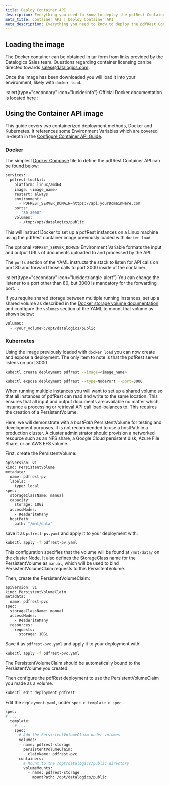 ```yaml
---
title: Deploy Container API
description: Everything you need to know to deploy the pdfRest Container API with your Docker framework.
meta_title: Container API | Deploy Container API
meta_description: Everything you need to know to deploy the pdfRest Container API with your Docker framework.
---
```


## Loading the image

The Docker container can be obtained in tar form from links provided by the Datalogics Sales team. Questions regarding container licensing can be directed towards sales@datalogics.com.

Once the image has been downloaded you will load it into your environment, likely with `docker load`.

::alert{type="secondary" icon="lucide:info"}
Official Docker documentation is located [here](https://docs.docker.com/reference/cli/docker/image/load/)
::


## Using the Container API image

This guide covers two containerized deployment methods, Docker and Kubernetes. It references some Environment Variables which are covered in-depth in the [Configure Container API Guide](/container-api-with-docker/configure-container-api/).

### Docker

The simplest [Docker Compose](https://docs.docker.com/get-started/workshop/08_using_compose/) file to define the pdfRest Container API can be found below:

```bash
services:
  pdfrest-toolkit:
    platform: linux/amd64
    image: <image_name>
    restart: always
    environment:
      - PDFREST_SERVER_DOMAIN=https://api.yourDomainHere.com
    ports:
     - "80:3000"
    volumes:
      - /tmp:/opt/datalogics/public
```

This will instruct Docker to set up a pdfRest instances on a Linux machine using the pdfRest container image previously loaded with `docker load`.

The optional `PDFREST_SERVER_DOMAIN` Environment Variable formats the input and output URLs of documents uploaded to and processed by the API.

The `ports` section of the YAML instructs the stack to listen for API calls on port 80 and forward those calls to port 3000 inside of the container.

::alert{type="secondary" icon="lucide:triangle-alert"}
You can change the listener to a port other than 80, but 3000 is mandatory for the forwarding port.
::

If you require shared storage between multiple running instances, set up a shared volume as described in the [Docker storage volume documentation](https://docs.docker.com/storage/volumes) and configure the `volumes` section of the YAML to mount that volume as shown below:

```bash
volumes:
  - <your_volume>:/opt/datalogics/public
```

### Kubernetes

Using the image previously loaded with `docker load` you can now create and expose a deployment. The only item to note is that the pdfRest server listens on port 3000

```bash
kubectl create deployment pdfrest --image=<image_name>
```

```bash
kubectl expose deployment pdfrest --type=NodePort --port=3000
```

When running multiple instances you will want to set up a shared volume so that all instances of pdfRest can read and write to the same location. This ensures that all input and output documents are available no matter which instance a processing or retrieval API call load-balances to. This requires the creation of a PersistentVolume.

Here, we will demonstrate with a _hostPath_ PersistentVolume for testing and development purposes. It is not recommended to use a hostPath in a production cluster. A cluster administrator should provision a networked resource such as an NFS share, a Google Cloud persistent disk, Azure File Share, or an AWS EFS volume.

First, create the PersistentVolume:

```bash
apiVersion: v1
kind: PersistentVolume
metadata:
  name: pdfrest-pv
  labels:
    type: local
spec:
  storageClassName: manual
  capacity:
    storage: 10Gi
  accessModes:
    - ReadWriteMany
  hostPath:
    path: "/mnt/data"
```

save it as `pdfrest-pv.yaml` and apply it to your deployment with:

```bash
kubectl apply -f pdfrest-pv.yaml
```

This configuration specifies that the volume will be found at `/mnt/data/` on the cluster Node. It also defines the StorageClass name for the PersistentVolume as `manual`, which will be used to bind PersistentVolumeClaim requests to this PersistentVolume.

Then, create the PersistentVolumeClaim:

```bash
apiVersion: v1
kind: PersistentVolumeClaim
metadata:
  name: pdfrest-pvc
spec:
  storageClassName: manual
  accessModes:
    - ReadWriteMany
  resources:
    requests:
      storage: 10Gi
```

Save it as `pdfrest-pvc.yaml` and apply it to your deployment with:

```bash
kubectl apply -f pdfrest-pvc.yaml
```

The PersistentVolumeClaim should be automatically bound to the PersistentVolume you created.

Then configure the pdfRest deployment to use the PersistentVolumeClaim you made as a volume.

```bash
kubectl edit deployment pdfrest
```

Edit the `deployment.yaml`, under `spec > template > spec`:

```bash
spec:
# ...
  template:
    # ...
    spec:
      # Add the PersistentVolumeClaim under volumes
      volumes:
      - name: pdfrest-storage
        persistentVolumeClaim:
          claimName: pdfrest-pvc
      containers:
        # Mount to the /opt/datalogics/public directory
        volumeMounts:
          - name: pdfrest-storage
            mountPath: /opt/datalogics/public
```

